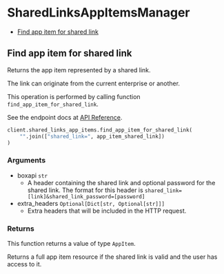 # SharedLinksAppItemsManager

- [Find app item for shared link](#find-app-item-for-shared-link)

## Find app item for shared link

Returns the app item represented by a shared link.

The link can originate from the current enterprise or another.

This operation is performed by calling function `find_app_item_for_shared_link`.

See the endpoint docs at
[API Reference](https://developer.box.com/reference/get-shared-items--app-items/).

<!-- sample get_shared_items#app_items -->

```python
client.shared_links_app_items.find_app_item_for_shared_link(
    "".join(["shared_link=", app_item_shared_link])
)
```

### Arguments

- boxapi `str`
  - A header containing the shared link and optional password for the shared link. The format for this header is `shared_link=[link]&shared_link_password=[password]`
- extra_headers `Optional[Dict[str, Optional[str]]]`
  - Extra headers that will be included in the HTTP request.

### Returns

This function returns a value of type `AppItem`.

Returns a full app item resource if the shared link is valid and
the user has access to it.

